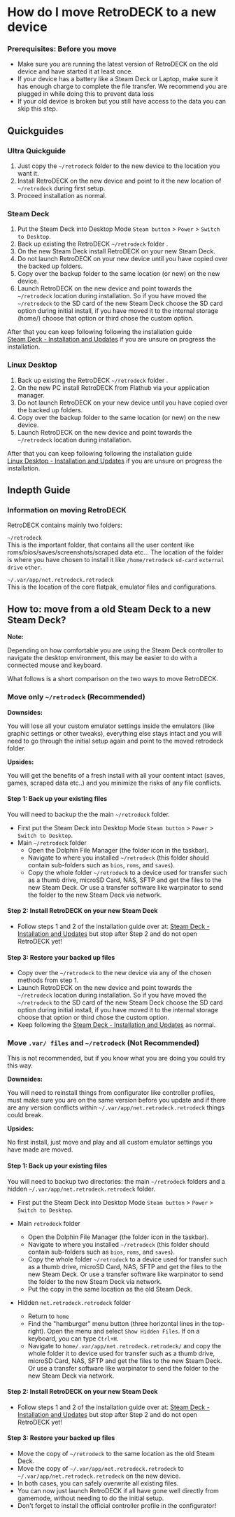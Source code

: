 # How do I move RetroDECK to a new device

### Prerequisites: Before you move
- Make sure you are running the latest version of RetroDECK on the old device and have started it at least once.
- If your device has a battery like a Steam Deck or Laptop, make sure it has enough charge to complete the file transfer. We recommend you are plugged in while doing this to prevent data loss
- If your old device is broken but you still have access to the data you can skip this step.


## Quickguides

### Ultra Quickguide
1. Just copy the `~/retrodeck` folder to the new device to the location you want it.
2. Install RetroDECK on the new device and point to it the new location of `~/retrodeck` during first setup.
3. Proceed installation as normal.

### Steam Deck
1. Put the Steam Deck into Desktop Mode `Steam button` > `Power` > `Switch to Desktop`.
2. Back up existing the RetroDECK `~/retrodeck` folder .
3. On the new Steam Deck install RetroDECK on your new Steam Deck.
4. Do not launch RetroDECK on your new device until you have copied over the backed up folders.
5. Copy over the backup folder to the same location (or new) on the new device.
6. Launch RetroDECK on the new device and point towards the `~/retrodeck` location during installation. So if you have moved the `~/retrodeck` to the SD card of the new Steam Deck choose the SD card option during initial install, if you have moved it to the internal storage (home/) choose that option or third chose the custom option.

After that you can keep following following the installation guide <br>
[Steam Deck - Installation and Updates](../wiki_devices/steamdeck/steamdeck-start.md) if you are unsure on progress the installation.

### Linux Desktop
1. Back up existing the RetroDECK `~/retrodeck` folder .
2. On the new PC install RetroDECK from Flathub via your application manager.
3. Do not launch RetroDECK on your new device until you have copied over the backed up folders.
4. Copy over the backup folder to the same location (or new) on the new device.
5. Launch RetroDECK on the new device and point towards the `~/retrodeck` location during installation.

After that you can keep following following the installation guide <br>
[Linux Desktop - Installation and Updates](../wiki_devices/linux_desktop/linux-install.md) if you are unsure on progress the installation.

## Indepth Guide

### Information on moving RetroDECK

RetroDECK contains mainly two folders:

`~/retrodeck`<br>
This is the important folder, that contains all the user content like roms/bios/saves/screenshots/scraped data etc...
The location of the folder is where you have chosen to install it like `/home/retrodeck` `sd-card` `external drive` `other`.

`~/.var/app/net.retrodeck.retrodeck`<br>
This is the location of the core flatpak, emulator files and configurations.


## How to: move from a old Steam Deck to a new Steam Deck?

**Note:**

Depending on how comfortable you are using the Steam Deck controller to navigate the desktop environment, this may be easier to do with a connected mouse and keyboard.

What follows is a short comparison on the two ways to move RetroDECK.

### Move only `~/retrodeck` (Recommended)

**Downsides:**

You will lose all your custom emulator settings inside the emulators (like graphic settings or other tweaks), everything else stays intact and you will need to go through the initial setup again and point to the moved retrodeck folder.

**Upsides:**

You will get the benefits of a fresh install with all your content intact (saves, games, scraped data etc..) and you minimize the risks of any file conflicts.

#### Step 1: Back up your existing files
You will need to backup the the main `~/retrodeck` folder.

- First put the Steam Deck into Desktop Mode `Steam button` > `Power` > `Switch to Desktop`.
- Main `~/retrodeck` folder
    - Open the Dolphin File Manager (the folder icon in the taskbar).
    - Navigate to where you installed `~/retrodeck` (this folder should contain sub-folders such as `bios`, `roms`, and `saves`).
    - Copy the whole folder `~/retrodeck` to a device used for transfer such as a thumb drive, microSD Card, NAS, SFTP and get the files to the new Steam Deck. Or use a transfer software like warpinator to send the folder to the new Steam Deck via network.


#### Step 2: Install RetroDECK on your new Steam Deck
- Follow steps 1 and 2 of the installation guide over at: [Steam Deck - Installation and Updates](../wiki_devices/steamdeck/steamdeck-start.md) but stop after Step 2 and do not open RetroDECK yet!

#### Step 3: Restore your backed up files
- Copy over the `~/retrodeck` to the new device via any of the chosen methods from step 1.
- Launch RetroDECK on the new device and point towards the `~/retrodeck` location during installation. So if you have moved the `~/retrodeck` to the SD card of the new Steam Deck choose the SD card option during initial install, if you have moved it to the internal storage choose that option or third chose the custom option.
- Keep following the [Steam Deck - Installation and Updates](../wiki_devices/steamdeck/steamdeck-start.md) as normal.


### Move `.var/ files` and `~/retrodeck` (Not Recommended)

This is not recommended, but if you know what you are doing you could try this way.

**Downsides:**

You will need to reinstall things from configurator like controller profiles, must make sure you are on the same version before you update and if there are any version conflicts within `~/.var/app/net.retrodeck.retrodeck` things could break.

**Upsides:**

No first install, just move and play and all custom emulator settings you have made are moved.

#### Step 1: Back up your existing files
You will need to backup two directories: the main `~/retrodeck` folders and a hidden `~/.var/app/net.retrodeck.retrodeck` folder.

- First put the Steam Deck into Desktop Mode `Steam button` > `Power` > `Switch to Desktop`.
- Main `retrodeck` folder
    - Open the Dolphin File Manager (the folder icon in the taskbar).
    - Navigate to where you installed `~/retrodeck` (this folder should contain sub-folders such as `bios`, `roms`, and `saves`).
    - Copy the whole folder `~/retrodeck` to a device used for transfer such as a thumb drive, microSD Card, NAS, SFTP and get the files to the new Steam Deck. Or use a transfer software like warpinator to send the folder to the new Steam Deck via network.
    - Put the copy in the same location as the old Steam Deck.

- Hidden `net.retrodeck.retrodeck` folder
    - Return to `home`
    - Find the "hamburger" menu button (three horizontal lines in the top-right). Open the menu and select `Show Hidden Files`. If on a keyboard, you can type `Ctrl+H`.
    - Navigate to `home/.var/app/net.retrodeck.retrodeck/` and copy the whole folder it to device used for transfer such as a thumb drive, microSD Card, NAS, SFTP and get the files to the new Steam Deck. Or use a transfer software like warpinator to send the folder to the new Steam Deck via network.

#### Step 2: Install RetroDECK on your new Steam Deck
- Follow steps 1 and 2 of the installation guide over at: [Steam Deck - Installation and Updates](../wiki_devices/steamdeck/steamdeck-start.md) but stop after Step 2 and do not open RetroDECK yet!

#### Step 3: Restore your backed up files
- Move the copy of `~/retrodeck` to the same location as the old Steam Deck.
- Move the copy of `~/.var/app/net.retrodeck.retrodeck` to `~/.var/app/net.retrodeck.retrodeck` on the new device.
- In both cases, you can safely overwrite all existing files.
- You can now just launch RetroDECK if all have gone well directly from gamemode, without needing to do the initial setup.
- Don't forget to install the official controller profile in the configurator!
